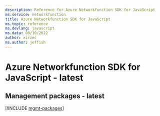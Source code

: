 ```yaml
---
description: Reference for Azure Networkfunction SDK for JavaScript
ms.service: networkfunction
title: Azure Networkfunction SDK for JavaScript
ms.topic: reference
ms.devlang: javascript
ms.data: 08/10/2022
author: xirzec
ms.author: jeffish
---
```

# Azure Networkfunction SDK for JavaScript - latest

## Management packages - latest
[!INCLUDE [mgmt-packages](networkfunction-mgmt-index.md)]
